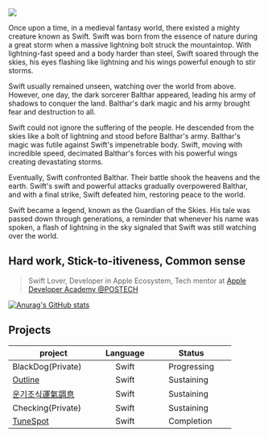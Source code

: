 <img src="https://github.com/moonkey48/moonkey48/assets/105622985/fe28600d-1149-4020-9810-6ca9ab3c6b33" /> 
<p>
  Once upon a time, in a medieval fantasy world, there existed a mighty creature known as Swift. Swift was born from the essence of nature during a great storm when a massive lightning bolt struck the mountaintop. With lightning-fast speed and a body harder than steel, Swift soared through the skies, his eyes flashing like lightning and his wings powerful enough to stir storms.

Swift usually remained unseen, watching over the world from above. However, one day, the dark sorcerer Balthar appeared, leading his army of shadows to conquer the land. Balthar's dark magic and his army brought fear and destruction to all.

Swift could not ignore the suffering of the people. He descended from the skies like a bolt of lightning and stood before Balthar's army. Balthar's magic was futile against Swift's impenetrable body. Swift, moving with incredible speed, decimated Balthar's forces with his powerful wings creating devastating storms.

Eventually, Swift confronted Balthar. Their battle shook the heavens and the earth. Swift's swift and powerful attacks gradually overpowered Balthar, and with a final strike, Swift defeated him, restoring peace to the world.

Swift became a legend, known as the Guardian of the Skies. His tale was passed down through generations, a reminder that whenever his name was spoken, a flash of lightning in the sky signaled that Swift was still watching over the world.
</p>

## Hard work, Stick-to-itiveness, Common sense

> Swift Lover, Developer in Apple Ecosystem, Tech mentor at [Apple Developer Academy @POSTECH](https://github.com/DeveloperAcademy-POSTECH)
  
[![Anurag's GitHub stats](https://github-readme-stats.vercel.app/api?username=moonkey48)](https://github.com/anuraghazra/github-readme-stats)

## Projects

|project|Language|Status|
| --------------------------------------- | ------------------------------------- | ------------------------------------- |
|BlackDog(Private) &nbsp; &nbsp; &nbsp; | &nbsp; &nbsp; &nbsp; Swift &nbsp; &nbsp; &nbsp; | &nbsp; &nbsp; &nbsp; Progressing &nbsp; &nbsp; &nbsp; |
|[Outline](https://github.com/BostonGosari/Outline)| &nbsp; &nbsp; &nbsp; Swift &nbsp; &nbsp; &nbsp; | &nbsp; &nbsp; &nbsp; Sustaining &nbsp; &nbsp; &nbsp; |
|[운기조식運氣調息](https://github.com/moonkey48/WuxiaMeditation)| &nbsp; &nbsp; &nbsp; Swift &nbsp; &nbsp; &nbsp; | &nbsp; &nbsp; &nbsp; Sustaining &nbsp; &nbsp; &nbsp; |
|Checking(Private)| &nbsp; &nbsp; &nbsp; Swift &nbsp; &nbsp; &nbsp; | &nbsp; &nbsp; &nbsp; Sustaining &nbsp; &nbsp; &nbsp; |
|[TuneSpot](https://github.com/moonkey48/MC3-Team11-BeyondThe3F)| &nbsp; &nbsp; &nbsp; Swift &nbsp; &nbsp; &nbsp; | &nbsp; &nbsp; &nbsp; Completion &nbsp; &nbsp; &nbsp; |

